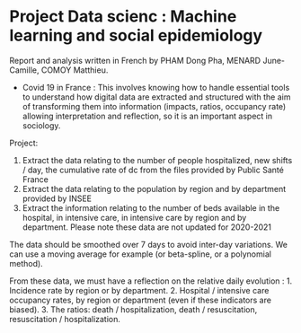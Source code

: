 # Project Data scienc : Machine learning and social epidemiology

Report and analysis written in French by PHAM Dong Pha, MENARD June-Camille, COMOY Matthieu.

- Covid 19 in France : This involves knowing how to handle essential tools to understand how digital data are extracted and structured with the aim of transforming them into information (impacts, ratios, occupancy rate) allowing interpretation and reflection, so it is an important aspect in sociology.

Project:

1. Extract the data relating to the number of people hospitalized, new shifts / day, the cumulative rate of dc from the files provided by Public Santé France
2. Extract the data relating to the population by region and by department provided by INSEE
3. Extract the information relating to the number of beds available in the hospital, in intensive care, in intensive care by region and by department. Please note these data are not updated for 2020-2021

The data should be smoothed over 7 days to avoid inter-day variations. We can use a moving average for example (or beta-spline, or a polynomial method).

From these data, we must have a reflection on the relative daily evolution :
    1. Incidence rate by region or by department.
    2. Hospital / intensive care occupancy rates, by region or department (even if these indicators are biased).
    3. The ratios: death / hospitalization, death / resuscitation, resuscitation / hospitalization.
